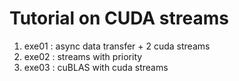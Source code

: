 # Tutorial on CUDA streams
1. exe01 : async data transfer + 2 cuda streams 
2. exe02 : streams with priority 
3. exe03 : cuBLAS with cuda streams
